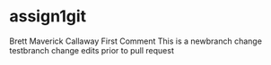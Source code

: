 # assign1git
Brett Maverick Callaway
First Comment
This is a newbranch change
testbranch change
edits prior to pull request
